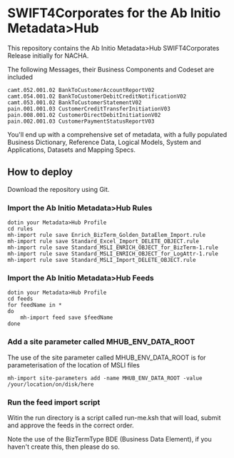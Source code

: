 # SWIFT4Corporates for the Ab Initio Metadata>Hub

This repository contains the Ab Initio Metadata>Hub SWIFT4Corporates Release initially for NACHA.

The following Messages, their Business Components and Codeset are included

	camt.052.001.02 BankToCustomerAccountReportV02
	camt.054.001.02 BankToCustomerDebitCreditNotificationV02
	camt.053.001.02 BankToCustomerStatementV02
	pain.001.001.03 CustomerCreditTransferInitiationV03
	pain.008.001.02 CustomerDirectDebitInitiationV02
	pain.002.001.03 CustomerPaymentStatusReportV03

You'll end up with a comprehensive set of metadata, with a fully populated Business Dictionary, Reference Data, Logical Models, System and Applications, Datasets and Mapping Specs.

## How to deploy

Download the repository using Git.

### Import the Ab Initio Metadata>Hub Rules

	dotin your Metadata>Hub Profile
	cd rules
	mh-import rule save Enrich_BizTerm_Golden_DataElem_Import.rule
	mh-import rule save Standard_Excel_Import_DELETE_OBJECT.rule
	mh-import rule save Standard_MSLI_ENRICH_OBJECT_for_BizTerm-1.rule
	mh-import rule save Standard_MSLI_ENRICH_OBJECT_for_LogAttr-1.rule
	mh-import rule save Standard_MSLI_Import_DELETE_OBJECT.rule

### Import the Ab Initio Metadata>Hub Feeds

	dotin your Metadata>Hub Profile
	cd feeds
	for feedName in *
	do
		mh-import feed save $feedName
	done


### Add a site parameter called MHUB_ENV_DATA_ROOT

The use of the site parameter called MHUB_ENV_DATA_ROOT is for parameterisation of the location of MSLI files  

	mh-import site-parameters add -name MHUB_ENV_DATA_ROOT -value /your/location/on/disk/here 

### Run the feed import script

Witin the run directory is a script called run-me.ksh that will load, submit and approve the feeds in the correct order.

Note the use of the BizTermType BDE (Business Data Element), if you haven't create this, then please do so.
